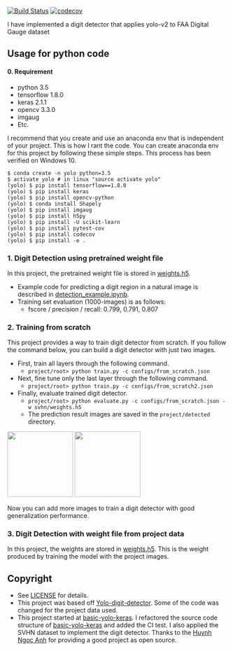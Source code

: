 [![Build Status](https://travis-ci.org/penny4860/Yolo-digit-detector.svg?branch=master)](https://travis-ci.org/penny4860/Yolo-digit-detector) [![codecov](https://codecov.io/gh/penny4860/Yolo-digit-detector/branch/master/graph/badge.svg)](https://codecov.io/gh/penny4860/Yolo-digit-detector)


I have implemented a digit detector that applies yolo-v2 to FAA Digital Gauge dataset 

## Usage for python code

#### 0. Requirement

* python 3.5
* tensorflow 1.8.0
* keras 2.1.1
* opencv 3.3.0
* imgaug
* Etc.

I recommend that you create and use an anaconda env that is independent of your project. This is how I rant the code. You can create anaconda env for this project by following these simple steps. This process has been verified on Windows 10.

```
$ conda create -n yolo python=3.5 
$ activate yolo # in linux "source activate yolo"
(yolo) $ pip install tensorflow==1.8.0
(yolo) $ pip install keras
(yolo) $ pip install opencv-python
(yolo) $ conda install Shapely
(yolo) $ pip install imgaug
(yolo) $ pip install h5py
(yolo) $ pip install -U scikit-learn
(yolo) $ pip install pytest-cov
(yolo) $ pip install codecov
(yolo) $ pip install -e .
```

### 1. Digit Detection using pretrained weight file

In this project, the pretrained weight file is stored in [weights.h5](https://drive.google.com/drive/folders/1Lg3eAPC39G9GwVTCH3XzF73Eok-N-dER).

* Example code for predicting a digit region in a natural image is described in [detection_example.ipynb](https://github.com/penny4860/Yolo-digit-detector/blob/master/detection_example.ipynb).
* Training set evaluation (1000-images) is as follows:
  * fscore / precision / recall: 0.799, 0.791, 0.807


### 2. Training from scratch

This project provides a way to train digit detector from scratch. If you follow the command below, you can build a digit detector with just two images.


* First, train all layers through the following command. 
  * `` project/root> python train.py -c configs/from_scratch.json ``
* Next, fine tune only the last layer through the following command. 
  * `` project/root> python train.py -c configs/from_scratch2.json ``
* Finally, evaluate trained digit detector.
  * `` project/root> python evaluate.py -c configs/from_scratch.json -w svhn/weights.h5 ``
  * The prediction result images are saved in the ``project/detected`` directory.

<img src="images/1.png" height="150">
<img src="images/2.png" height="150">

Now you can add more images to train a digit detector with good generalization performance.

### 3. Digit Detection with weight file from project data
In this project, the weights are stored in [weights.h5](https://drive.google.com/drive/u/3/folders/1zaNtl99WdhxuVXDuIBnGQf2SxWbNYEmY). This is the weight produced by training the model with the project images. 
## Copyright

* See [LICENSE](LICENSE) for details.
* This project was based off [Yolo-digit-detector](https://github.com/penny4860/Yolo-digit-detector). Some of the code was changed for the project data used. 
* This project started at [basic-yolo-keras](https://github.com/experiencor/basic-yolo-keras). I refactored the source code structure of [basic-yolo-keras](https://github.com/experiencor/basic-yolo-keras) and added the CI test. I also applied the SVHN dataset to implement the digit detector. Thanks to the [Huynh Ngoc Anh](https://github.com/experiencor) for providing a good project as open source.


